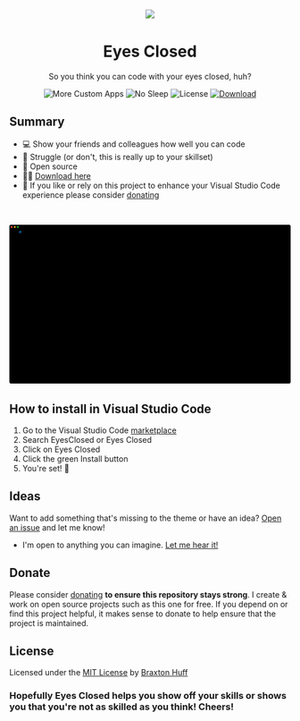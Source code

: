 <p align="center"><a href="https://github.com/3raxton/EyesClosed/"
target="_blank"><br><img width="100" src="https://em-content.zobj.net/thumbs/240/apple/354/dizzy-face_1f635.png"></a></p>
<h1 align="center">Eyes Closed</h1>
<p align="center">So you think you can code with your eyes closed, huh?</p>
<p align="center">
</a>
<a><img src="https://img.shields.io/badge/time%20to-struggle-E71A0E.svg" alt="More Custom Apps"></a>
<a><img src="https://img.shields.io/badge/for-Visual%20Studio%20Code-499BE9.svg" alt="No Sleep"></a>
<a><img src="https://img.shields.io/badge/License-MIT-blue.svg" alt="License"></a>
<a href="https://marketplace.visualstudio.com/items?itemName=BraxtonHuff.EyesClosed"><img src="https://img.shields.io/badge/download-here-brightgreen.svg" alt="Download"></a>

## Summary
- 💻 Show your friends and colleagues how well you can code
- 😤 Struggle (or don't, this is really up to your skillset)
- 🎉 Open source
- 😮‍💨 <a href="https://marketplace.visualstudio.com/items?itemName=BraxtonHuff.EyesClosed">Download here</a>
- 🌚 If you like or rely on this project to enhance your Visual Studio Code experience please consider <a href="https://paypal.me/BraxtonHuff" target="_blank"> donating</a>
<br>

![EC1](https://raw.githubusercontent.com/3raxton/EyesClosed/565706d0b1eb9d6d3eb5b1ccd1ca73b283429cec/images/EC1.png)

## How to install in Visual Studio Code

1. Go to the Visual Studio Code [marketplace](https://marketplace.visualstudio.com/)
2. Search EyesClosed or Eyes Closed
3. Click on Eyes Closed
4. Click the green Install button
4. You're set! 🎉

## Ideas
Want to add something that's missing to the theme or have an idea? <a href="https://github.com/3raxton/EyesClosed/issues"  target="_blank">Open an issue</a> and let me know! 
* I'm open to anything you can imagine. <a href="https://twitter.com/3raxton/"  target="_blank">Let me hear it!</a>

## Donate

Please consider [donating](https://paypal.me/BraxtonHuff) **to ensure this repository stays strong**. I create &amp; work on open source projects such as this one for free. If you depend on or find this project helpful, it makes sense to donate to help ensure that the project is maintained.

## License
Licensed under the [MIT License](https://mit-license.org/) by [Braxton Huff](https://github.com/3raxton) 

### **Hopefully Eyes Closed helps you show off your skills or shows you that you're not as skilled as you think! Cheers!**
